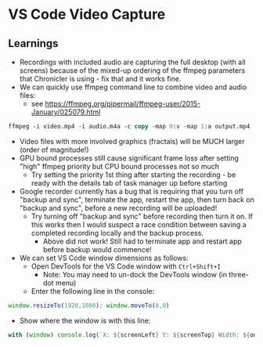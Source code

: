 # VS Code Video Capture

## Learnings

- Recordings with included audio are capturing the full desktop (with all screens) because of the mixed-up ordering of the ffmpeg parameters that Chronicler is using - fix that and it works fine.
- We can quickly use ffmpeg command line to combine video and audio files:
  - see <https://ffmpeg.org/pipermail/ffmpeg-user/2015-January/025079.html>

```ps
ffmpeg -i video.mp4 -i audio.m4a -c copy -map 0:v -map 1:a output.mp4
```

- Video files with more involved graphics (fractals) will be MUCH larger (order of magnitude!)
- GPU bound processes still cause significant frame loss after setting "high" ffmpeg priority but CPU bound processes not so much
  - Try setting the priority 1st thing after starting the recording - be ready with the details tab of task manager up before starting
- Google recorder currently has a bug that is requiring that you turn off "backup and sync", terminate the app, restart the app, then turn back on "backup and sync", before a new recording will be uploaded!
  - Try turning off "backup and sync" before recording then turn it on. If this works then I would suspect a race condition between saving a completed recording locally and the backup process.
    - Above did not work! Still had to terminate app and restart app before backup would commence!
- We can set VS Code window dimensions as follows:
  - Open DevTools for the VS Code window with `Ctrl+Shift+I`
    - Note: You may need to un-dock the DevTools window (in three-dot menu)
  - Enter the following line in the console:

```js
window.resizeTo(1920,1080); window.moveTo(0,0)
```

- Show where the window is with this line:

```js
with (window) console.log(`X: ${screenLeft} Y: ${screenTop} Width: ${outerWidth} Height: ${outerHeight}`)
```
